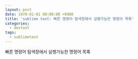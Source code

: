 ```yaml
---
layout: post
date: 1970-01-01 00:00:00 +0900
title: 'sublime text: 빠른 명령어 탐색창에서 실행가능한 명령어 목록'
categories:
  - devtool
tags:
  - sublimetext
---
```


빠른 명령어 탐색창에서 실행가능한 명령어 목록
